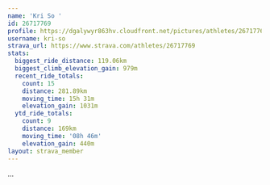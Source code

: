 ```yaml
---
name: 'Kri So '
id: 26717769
profile: https://dgalywyr863hv.cloudfront.net/pictures/athletes/26717769/7761026/13/large.jpg
username: kri-so
strava_url: https://www.strava.com/athletes/26717769
stats:
  biggest_ride_distance: 119.06km
  biggest_climb_elevation_gain: 979m
  recent_ride_totals:
    count: 15
    distance: 281.89km
    moving_time: 15h 31m
    elevation_gain: 1031m
  ytd_ride_totals:
    count: 9
    distance: 169km
    moving_time: '08h 46m'
    elevation_gain: 440m
layout: strava_member
--- 
```

...
